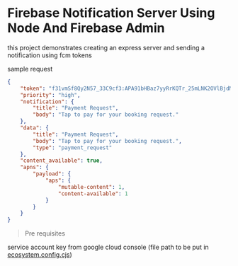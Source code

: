 # Firebase Notification Server Using Node And Firebase Admin

this project demonstrates creating an express server and sending a notification using fcm tokens

sample request
```json
{
    "token": "f31vmSf8Qy2N57_33C9cf3:APA91bHBaz7yyRrKQTr_25mLNK2OVlBjdMqM8ux8kQwaeQcsXE6XnOhio7Tp5-CABTFTSbV1vBqqfIVj9Qd9eUdqNi9oojq8FdOWI-l1CU9Xw16-Xb4ZHVTycOM7nIRudIAmMkU6fjbm",
    "priority": "high",
    "notification": {
        "title": "Payment Request",
        "body": "Tap to pay for your booking request."
    },
    "data": {
        "title": "Payment Request",
        "body": "Tap to pay for your booking request.",
        "type": "payment_request"
    },
    "content_available": true,
    "apns": {
        "payload": {
            "aps": {
                "mutable-content": 1,
                "content-available": 1
            }
        }
    }
}
```

> Pre requisites

service account key from google cloud console (file path to be put in [ecosystem.config.cjs](./ecosystem.config.cjs))